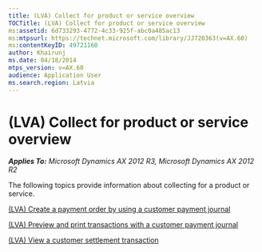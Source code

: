 ```yaml
---
title: (LVA) Collect for product or service overview
TOCTitle: (LVA) Collect for product or service overview
ms:assetid: 6d733293-4772-4c33-925f-abc0a485ac13
ms:mtpsurl: https://technet.microsoft.com/library/JJ720363(v=AX.60)
ms:contentKeyID: 49721160
author: Khairunj
ms.date: 04/18/2014
mtps_version: v=AX.60
audience: Application User
ms.search.region: Latvia
---
```


# (LVA) Collect for product or service overview 


_**Applies To:** Microsoft Dynamics AX 2012 R3, Microsoft Dynamics AX 2012 R2_

The following topics provide information about collecting for a product or service.

[(LVA) Create a payment order by using a customer payment journal](lva-create-a-payment-order-by-using-a-customer-payment-journal.md)

[(LVA) Preview and print transactions with a customer payment journal](lva-preview-and-print-transactions-with-a-customer-payment-journal.md)

[(LVA) View a customer settlement transaction](lva-view-a-customer-settlement-transaction.md)

  


